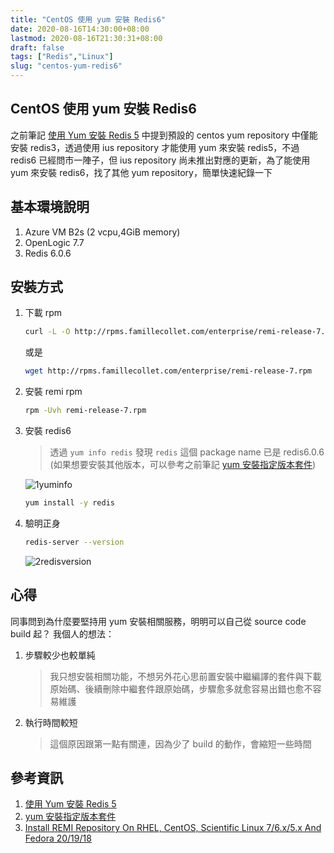 ```yaml
---
title: "CentOS 使用 yum 安裝 Redis6"
date: 2020-08-16T14:30:00+08:00
lastmod: 2020-08-16T21:30:31+08:00
draft: false
tags: ["Redis","Linux"]
slug: "centos-yum-redis6"
---
```

## CentOS 使用 yum 安裝 Redis6

之前筆記 [使用 Yum 安裝 Redis 5](https://blog.yowko.com/yum-install-redis5/) 中提到預設的 centos yum repository 中僅能安裝 redis3，透過使用 ius repository 才能使用 yum 來安裝 redis5，不過 redis6 已經問市一陣子，但 ius repository 尚未推出對應的更新，為了能使用 yum 來安裝 redis6，找了其他 yum repository，簡單快速紀錄一下

## 基本環境說明

1. Azure VM B2s (2 vcpu,4GiB memory)
2. OpenLogic 7.7
3. Redis 6.0.6

## 安裝方式

1. 下載 rpm

    ```bash
    curl -L -O http://rpms.famillecollet.com/enterprise/remi-release-7.rpm
    ```

    或是

    ```bash
    wget http://rpms.famillecollet.com/enterprise/remi-release-7.rpm
    ```

2. 安裝 remi rpm

    ```bash
    rpm -Uvh remi-release-7.rpm
    ```

3. 安裝 redis6

    > 透過 `yum info redis` 發現 `redis` 這個 package name 已是 redis6.0.6 (如果想要安裝其他版本，可以參考之前筆記 [yum 安裝指定版本套件](https://blog.yowko.com/yum-specific-version))

    ![1yuminfo](https://user-images.githubusercontent.com/3851540/90330536-03582c80-dfe0-11ea-84a4-cc75c7899fea.png)

    ```bash
    yum install -y redis
    ```

4. 驗明正身

    ```bash
    redis-server --version
    ```

    ![2redisversion](https://user-images.githubusercontent.com/3851540/90330539-05ba8680-dfe0-11ea-8e37-8316d4f30600.png)

## 心得

同事問到為什麼要堅持用 yum 安裝相關服務，明明可以自己從 source code build 起？ 我個人的想法：

1. 步驟較少也較單純

   > 我只想安裝相關功能，不想另外花心思前置安裝中繼編譯的套件與下載原始碼、後續刪除中繼套件跟原始碼，步驟愈多就愈容易出錯也愈不容易維護

2. 執行時間較短

    > 這個原因跟第一點有關連，因為少了 build 的動作，會縮短一些時間

## 參考資訊

1. [使用 Yum 安裝 Redis 5](https://blog.yowko.com/yum-install-redis5/)
2. [yum 安裝指定版本套件](https://blog.yowko.com/yum-specific-version)
3. [Install REMI Repository On RHEL, CentOS, Scientific Linux 7/6.x/5.x And Fedora 20/19/18](https://www.unixmen.com/install-remi-repository-rhel-centos-scientific-linux-76-x5-x-fedora-201918/)